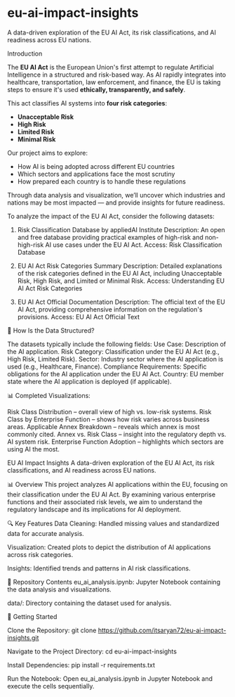 # eu-ai-impact-insights
A data-driven exploration of the EU AI Act, its risk classifications, and AI readiness across EU nations.

Introduction

The **EU AI Act** is the European Union's first attempt to regulate Artificial Intelligence in a structured and risk-based way. As AI rapidly integrates into healthcare, transportation, law enforcement, and finance, the EU is taking steps to ensure it's used **ethically, transparently, and safely**.

This act classifies AI systems into **four risk categories**: 
- **Unacceptable Risk**
- **High Risk**
- **Limited Risk**
- **Minimal Risk**

Our project aims to explore:
- How AI is being adopted across different EU countries
- Which sectors and applications face the most scrutiny
- How prepared each country is to handle these regulations

Through data analysis and visualization, we’ll uncover which industries and nations may be most impacted — and provide insights for future readiness.



To analyze the impact of the EU AI Act, consider the following datasets:
1. Risk Classification Database by appliedAI Institute
Description: An open and free database providing practical examples of high-risk and non-high-risk AI use cases under the EU AI Act.
Access: Risk Classification Database

2. EU AI Act Risk Categories Summary
Description: Detailed explanations of the risk categories defined in the EU AI Act, including Unacceptable Risk, High Risk, and Limited or Minimal Risk.
Access: Understanding EU AI Act Risk Categories

3. EU AI Act Official Documentation
Description: The official text of the EU AI Act, providing comprehensive information on the regulation's provisions.
Access: EU AI Act Official Text

🧾 How Is the Data Structured?

The datasets typically include the following fields:
Use Case: Description of the AI application.
Risk Category: Classification under the EU AI Act (e.g., High Risk, Limited Risk).
Sector: Industry sector where the AI application is used (e.g., Healthcare, Finance).
Compliance Requirements: Specific obligations for the AI application under the EU AI Act.
Country: EU member state where the AI application is deployed (if applicable).

📊 Completed Visualizations:

Risk Class Distribution – overall view of high vs. low-risk systems.
Risk Class by Enterprise Function – shows how risk varies across business areas.
Applicable Annex Breakdown – reveals which annex is most commonly cited.
Annex vs. Risk Class – insight into the regulatory depth vs. AI system risk.
Enterprise Function Adoption – highlights which sectors are using AI the most.

EU AI Impact Insights
A data-driven exploration of the EU AI Act, its risk classifications, and AI readiness across EU nations.

📊 Overview
This project analyzes AI applications within the EU, focusing on their classification under the EU AI Act. By examining various enterprise functions and their associated risk levels, we aim to understand the regulatory landscape and its implications for AI deployment.

🔍 Key Features
Data Cleaning: Handled missing values and standardized data for accurate analysis.

Visualization: Created plots to depict the distribution of AI applications across risk categories.

Insights: Identified trends and patterns in AI risk classifications.

📁 Repository Contents
eu_ai_analysis.ipynb: Jupyter Notebook containing the data analysis and visualizations.

data/: Directory containing the dataset used for analysis.


🚀 Getting Started

Clone the Repository:
git clone https://github.com/itsaryan72/eu-ai-impact-insights.git

Navigate to the Project Directory:
cd eu-ai-impact-insights

Install Dependencies:
pip install -r requirements.txt

Run the Notebook:
Open eu_ai_analysis.ipynb in Jupyter Notebook and execute the cells sequentially.
